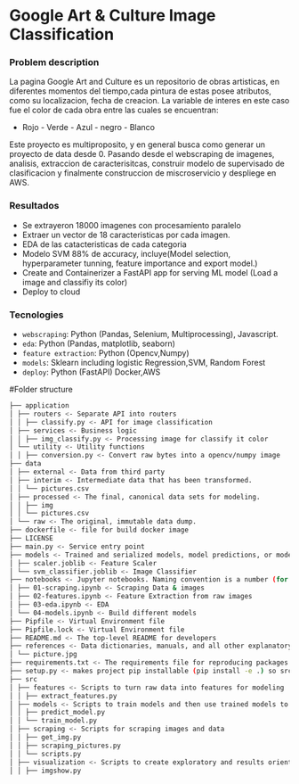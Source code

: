# Google Art & Culture Image Classification

### Problem description

La pagina Google Art and Culture es un repositorio de obras artisticas, en diferentes momentos del tiempo,cada pintura de estas posee atributos, como su localizacion, fecha de creacion. La variable de interes en este caso fue el color de cada obra entre las cuales se encuentran:

- Rojo - Verde - Azul - negro - Blanco

Este proyecto es multiproposito, y en general busca como generar un proyecto de data desde 0. Pasando desde el webscraping de imagenes, analisis, extraccion de caracterisitcas, construir modelo de supervisado de clasificacion y finalmente construccion de miscroservicio y despliege en AWS.

### Resultados

- Se extrayeron 18000 imagenes con procesamiento paralelo
- Extraer un vector de 18 caracteristicas por cada imagen.
- EDA de las catacteristicas de cada categoria
- Modelo SVM 88% de accuracy, incluye(Model selection, hyperparameter tunning, feature importance and export model.)
- Create and Containerizer a FastAPI app for serving ML model (Load a image and classifiy its color)
- Deploy to cloud

### Tecnologies

- `webscraping`: Python (Pandas, Selenium, Multiprocessing), Javascript.
- `eda`: Python (Pandas, matplotlib, seaborn)
- `feature extraction`: Python (Opencv,Numpy)
- `models`: Sklearn including logistic Regression,SVM, Random Forest
- `deploy`: Python (FastAPI) Docker,AWS

#Folder structure

```bash
├── application
│ ├── routers <- Separate API into routers
│ │ ├── classify.py <- API for image classification
│ ├── services <- Business logic
│ │ ├── img_classify.py <- Processing image for classify it color
│ └── utility <- Utility functions
│ │ ├── conversion.py <- Convert raw bytes into a opencv/numpy image
├── data
│ ├── external <- Data from third party
│ ├── interim <- Intermediate data that has been transformed.
│ │ └── pictures.csv
│ ├── processed <- The final, canonical data sets for modeling.
│ │ ├── img
│ │ └── pictures.csv
│ └── raw <- The original, immutable data dump.
├── dockerfile <- file for build docker image
├── LICENSE
├── main.py <- Service entry point
├── models <- Trained and serialized models, model predictions, or model summaries
│ ├── scaler.joblib <- Feature Scaler
│ └── svm_classifier.joblib <- Image Classifier
├── notebooks <- Jupyter notebooks. Naming convention is a number (for ordering)
│ ├── 01-scraping.ipynb <- Scraping Data & images
│ ├── 02-features.ipynb <- Feature Extraction from raw images
│ ├── 03-eda.ipynb <- EDA
│ └── 04-models.ipynb <- Build different models
├── Pipfile <- Virtual Environment file
├── Pipfile.lock <- Virtual Environment file
├── README.md <- The top-level README for developers
├── references <- Data dictionaries, manuals, and all other explanatory materials
│ └── picture.jpg
├── requirements.txt <- The requirements file for reproducing packages used in this project
├── setup.py <- makes project pip installable (pip install -e .) so src can be imported
├── src
│ ├── features <- Scripts to turn raw data into features for modeling
│ │ ├── extract_features.py
│ ├── models <- Scripts to train models and then use trained models to make
│ │ ├── predict_model.py
│ │ └── train_model.py
│ ├── scraping <- Scripts for scraping images and data
│ │ ├── get_img.py
│ │ ├── scraping_pictures.py
│ │ └── scripts.py
│ ├── visualization <- Scripts to create exploratory and results oriented visualizations
│ │ ├── imgshow.py

```

